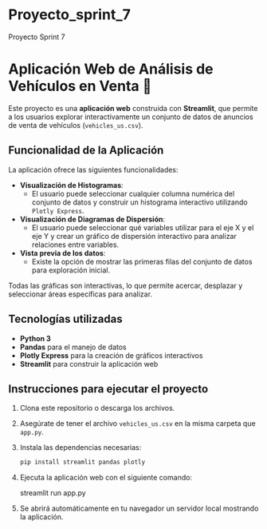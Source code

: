 # Proyecto_sprint_7

Proyecto Sprint 7

# Aplicación Web de Análisis de Vehículos en Venta 🚗

Este proyecto es una **aplicación web** construida con **Streamlit**, que permite a los usuarios explorar interactivamente un conjunto de datos de anuncios de venta de vehículos (`vehicles_us.csv`).

## Funcionalidad de la Aplicación

La aplicación ofrece las siguientes funcionalidades:

- **Visualización de Histogramas**:
  - El usuario puede seleccionar cualquier columna numérica del conjunto de datos y construir un histograma interactivo utilizando `Plotly Express`.
- **Visualización de Diagramas de Dispersión**:
  - El usuario puede seleccionar qué variables utilizar para el eje X y el eje Y y crear un gráfico de dispersión interactivo para analizar relaciones entre variables.
- **Vista previa de los datos**:
  - Existe la opción de mostrar las primeras filas del conjunto de datos para exploración inicial.

Todas las gráficas son interactivas, lo que permite acercar, desplazar y seleccionar áreas específicas para analizar.

## Tecnologías utilizadas

- **Python 3**
- **Pandas** para el manejo de datos
- **Plotly Express** para la creación de gráficos interactivos
- **Streamlit** para construir la aplicación web

## Instrucciones para ejecutar el proyecto

1. Clona este repositorio o descarga los archivos.
2. Asegúrate de tener el archivo `vehicles_us.csv` en la misma carpeta que `app.py`.
3. Instala las dependencias necesarias:

   ```bash
   pip install streamlit pandas plotly
   ```

4. Ejecuta la aplicación web con el siguiente comando:

   streamlit run app.py

5. Se abrirá automáticamente en tu navegador un servidor local mostrando la aplicación.
